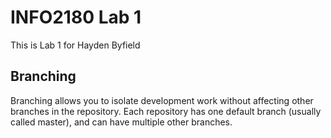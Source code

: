 # INFO2180 Lab 1
This is Lab 1 for Hayden Byfield

## Branching

Branching allows you to isolate development work without affecting other branches in the repository. Each repository has one default branch (usually called master), and can have multiple other branches.
